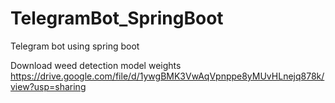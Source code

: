 # TelegramBot_SpringBoot
Telegram bot using spring boot

Download weed detection model weights
https://drive.google.com/file/d/1ywgBMK3VwAqVpnppe8yMUvHLnejq878k/view?usp=sharing
